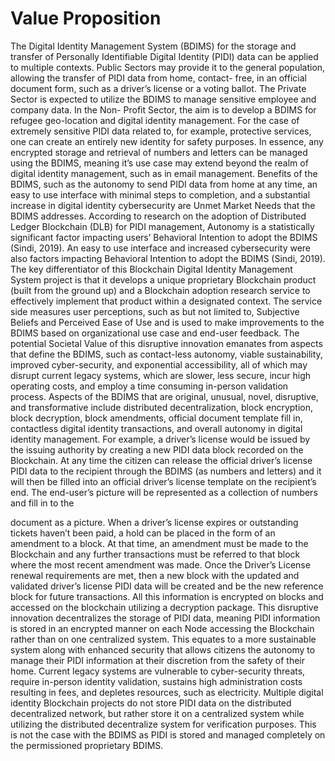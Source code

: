 # Value Proposition

The Digital Identity Management System (BDIMS) for the storage and transfer of Personally Identifiable Digital Identity (PIDI) data can be applied to multiple contexts. Public Sectors may provide it to the general population, allowing the transfer of PIDI data from home, contact- free, in an official document form, such as a driver’s license or a voting ballot. The Private Sector is expected to utilize the BDIMS to manage sensitive employee and company data. In the Non- Profit Sector, the aim is to develop a BDIMS for refugee geo-location and digital identity management. For the case of extremely sensitive PIDI data related to, for example, protective services, one can create an entirely new identity for safety purposes. In essence, any encrypted storage and retrieval of numbers and letters can be managed using the BDIMS, meaning it’s use case may extend beyond the realm of digital identity management, such as in email management. Benefits of the BDIMS, such as the autonomy to send PIDI data from home at any time, an easy to use interface with minimal steps to completion, and a substantial increase in digital identity cybersecurity are Unmet Market Needs that the BDIMS addresses. According to research on the adoption of Distributed Ledger Blockchain (DLB) for PIDI management, Autonomy is a statistically significant factor impacting users’ Behavioral Intention to adopt the BDIMS (Sindi, 2019). An easy to use interface and increased cybersecurity were also factors impacting Behavioral Intention to adopt the BDIMS (Sindi, 2019). The key differentiator of this Blockchain Digital Identity Management System project is that it develops a unique proprietary Blockchain product (built from the ground up) and a Blockchain adoption research service to effectively implement that product within a designated context. The service side measures user perceptions, such as but not limited to, Subjective Beliefs and Perceived Ease of Use and is used to make improvements to the BDIMS based on organizational use case and end-user feedback. The potential Societal Value of this disruptive innovation emanates from aspects that define the BDIMS, such as contact-less autonomy, viable sustainability, improved cyber-security, and exponential accessibility, all of which may disrupt current legacy systems, which are slower, less secure, incur high operating costs, and employ a time consuming in-person validation process. Aspects of the BDIMS that are original, unusual, novel, disruptive, and transformative include distributed decentralization, block encryption, block decryption, block amendments, official document template fill in, contactless digital identity transactions, and overall autonomy in digital identity management. For example, a driver’s license would be issued by the issuing authority by creating a new PIDI data block recorded on the Blockchain. At any time the citizen can release the official driver’s license PIDI data to the recipient through the BDIMS (as numbers and letters) and it will then be filled into an official driver’s license template on the recipient’s end. The end-user’s picture will be represented as a collection of numbers and fill in to the

document as a picture. When a driver’s license expires or outstanding tickets haven’t been paid, a hold can be placed in the form of an amendment to a block. At that time, an amendment must be made to the Blockchain and any further transactions must be referred to that block where the most recent amendment was made. Once the Driver’s License renewal requirements are met, then a new block with the updated and validated driver’s license PIDI data will be created and be the new reference block for future transactions. All this information is encrypted on blocks and accessed on the blockchain utilizing a decryption package. This disruptive innovation decentralizes the storage of PIDI data, meaning PIDI information is stored in an encrypted manner on each Node accessing the Blockchain rather than on one centralized system. This equates to a more sustainable system along with enhanced security that allows citizens the autonomy to manage their PIDI information at their discretion from the safety of their home. Current legacy systems are vulnerable to cyber-security threats, require in-person identity validation, sustains high administration costs resulting in fees, and depletes resources, such as electricity. Multiple digital identity Blockchain projects do not store PIDI data on the distributed decentralized network, but rather store it on a centralized system while utilizing the distributed decentralize system for verification purposes. This is not the case with the BDIMS as PIDI is stored and managed completely on the permissioned proprietary BDIMS.
